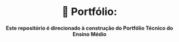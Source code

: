 <div align="center">

# 📂 Portfólio:

#### Este repositório é direcionado à construção do Portfólio Técnico do Ensino Médio 

</div>

